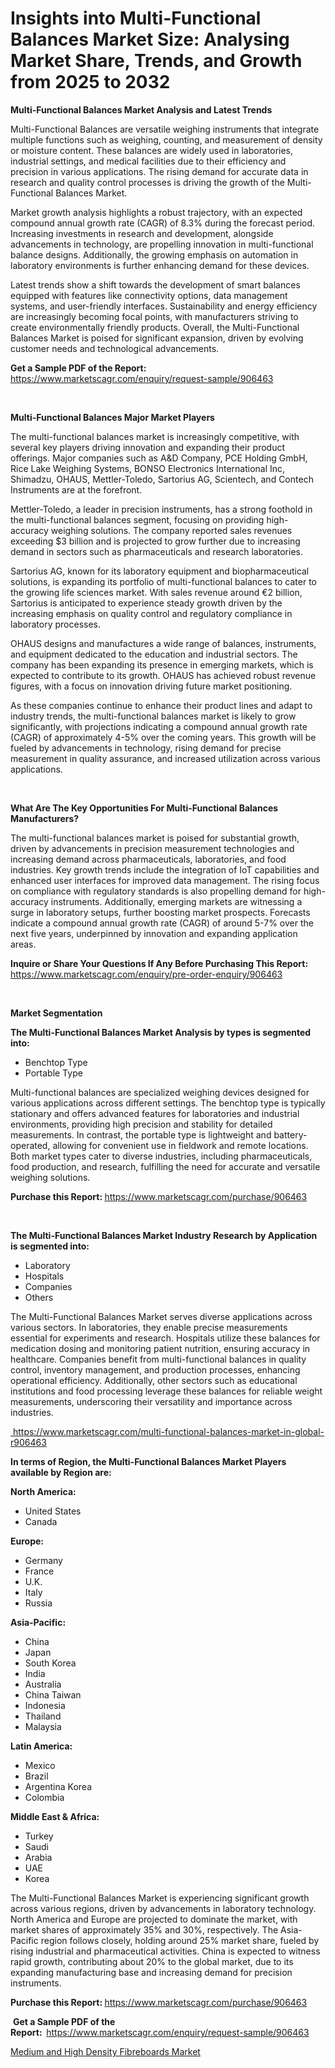 <p><h1>Insights into Multi-Functional Balances Market Size: Analysing Market Share, Trends, and Growth from 2025 to 2032</h1></p><p><strong>Multi-Functional Balances Market Analysis and Latest Trends</strong></p>
<p><p>Multi-Functional Balances are versatile weighing instruments that integrate multiple functions such as weighing, counting, and measurement of density or moisture content. These balances are widely used in laboratories, industrial settings, and medical facilities due to their efficiency and precision in various applications. The rising demand for accurate data in research and quality control processes is driving the growth of the Multi-Functional Balances Market.</p><p>Market growth analysis highlights a robust trajectory, with an expected compound annual growth rate (CAGR) of 8.3% during the forecast period. Increasing investments in research and development, alongside advancements in technology, are propelling innovation in multi-functional balance designs. Additionally, the growing emphasis on automation in laboratory environments is further enhancing demand for these devices.</p><p>Latest trends show a shift towards the development of smart balances equipped with features like connectivity options, data management systems, and user-friendly interfaces. Sustainability and energy efficiency are increasingly becoming focal points, with manufacturers striving to create environmentally friendly products. Overall, the Multi-Functional Balances Market is poised for significant expansion, driven by evolving customer needs and technological advancements.</p></p>
<p><strong>Get a Sample PDF of the Report:&nbsp;</strong> <a href="https://www.marketscagr.com/enquiry/request-sample/906463?utm_campaign=2097&utm_medium=2&utm_source=Github&utm_content=ia&utm_term=21032025&utm_id=multi-functional-balances">https://www.marketscagr.com/enquiry/request-sample/906463</a></p>
<p>&nbsp;</p>
<p><strong>Multi-Functional Balances Major Market Players</strong></p>
<p><p>The multi-functional balances market is increasingly competitive, with several key players driving innovation and expanding their product offerings. Major companies such as A&D Company, PCE Holding GmbH, Rice Lake Weighing Systems, BONSO Electronics International Inc, Shimadzu, OHAUS, Mettler-Toledo, Sartorius AG, Scientech, and Contech Instruments are at the forefront.</p><p>Mettler-Toledo, a leader in precision instruments, has a strong foothold in the multi-functional balances segment, focusing on providing high-accuracy weighing solutions. The company reported sales revenues exceeding $3 billion and is projected to grow further due to increasing demand in sectors such as pharmaceuticals and research laboratories.</p><p>Sartorius AG, known for its laboratory equipment and biopharmaceutical solutions, is expanding its portfolio of multi-functional balances to cater to the growing life sciences market. With sales revenue around €2 billion, Sartorius is anticipated to experience steady growth driven by the increasing emphasis on quality control and regulatory compliance in laboratory processes.</p><p>OHAUS designs and manufactures a wide range of balances, instruments, and equipment dedicated to the education and industrial sectors. The company has been expanding its presence in emerging markets, which is expected to contribute to its growth. OHAUS has achieved robust revenue figures, with a focus on innovation driving future market positioning.</p><p>As these companies continue to enhance their product lines and adapt to industry trends, the multi-functional balances market is likely to grow significantly, with projections indicating a compound annual growth rate (CAGR) of approximately 4-5% over the coming years. This growth will be fueled by advancements in technology, rising demand for precise measurement in quality assurance, and increased utilization across various applications.</p></p>
<p>&nbsp;</p>
<p><strong>What Are The Key Opportunities For Multi-Functional Balances Manufacturers?</strong></p>
<p><p>The multi-functional balances market is poised for substantial growth, driven by advancements in precision measurement technologies and increasing demand across pharmaceuticals, laboratories, and food industries. Key growth trends include the integration of IoT capabilities and enhanced user interfaces for improved data management. The rising focus on compliance with regulatory standards is also propelling demand for high-accuracy instruments. Additionally, emerging markets are witnessing a surge in laboratory setups, further boosting market prospects. Forecasts indicate a compound annual growth rate (CAGR) of around 5-7% over the next five years, underpinned by innovation and expanding application areas.</p></p>
<p><strong>Inquire or Share Your Questions If Any Before Purchasing This Report:</strong> <a href="https://www.marketscagr.com/enquiry/pre-order-enquiry/906463?utm_campaign=2097&utm_medium=2&utm_source=Github&utm_content=ia&utm_term=21032025&utm_id=multi-functional-balances">https://www.marketscagr.com/enquiry/pre-order-enquiry/906463</a></p>
<p>&nbsp;</p>
<p><strong>Market Segmentation</strong></p>
<p><strong>The Multi-Functional Balances Market Analysis by types is segmented into:</strong></p>
<p><ul><li>Benchtop Type</li><li>Portable Type</li></ul></p>
<p><p>Multi-functional balances are specialized weighing devices designed for various applications across different settings. The benchtop type is typically stationary and offers advanced features for laboratories and industrial environments, providing high precision and stability for detailed measurements. In contrast, the portable type is lightweight and battery-operated, allowing for convenient use in fieldwork and remote locations. Both market types cater to diverse industries, including pharmaceuticals, food production, and research, fulfilling the need for accurate and versatile weighing solutions.</p></p>
<p><strong>Purchase this Report:&nbsp;</strong><a href="https://www.marketscagr.com/purchase/906463?utm_campaign=2097&utm_medium=2&utm_source=Github&utm_content=ia&utm_term=21032025&utm_id=multi-functional-balances">https://www.marketscagr.com/purchase/906463</a></p>
<p>&nbsp;</p>
<p><strong>The Multi-Functional Balances Market Industry Research by Application is segmented into:</strong></p>
<p><ul><li>Laboratory</li><li>Hospitals</li><li>Companies</li><li>Others</li></ul></p>
<p><p>The Multi-Functional Balances Market serves diverse applications across various sectors. In laboratories, they enable precise measurements essential for experiments and research. Hospitals utilize these balances for medication dosing and monitoring patient nutrition, ensuring accuracy in healthcare. Companies benefit from multi-functional balances in quality control, inventory management, and production processes, enhancing operational efficiency. Additionally, other sectors such as educational institutions and food processing leverage these balances for reliable weight measurements, underscoring their versatility and importance across industries.</p></p>
<p><a href="https://www.marketscagr.com/multi-functional-balances-market-in-global-r906463?utm_campaign=2097&utm_medium=2&utm_source=Github&utm_content=ia&utm_term=21032025&utm_id=multi-functional-balances">&nbsp;https://www.marketscagr.com/multi-functional-balances-market-in-global-r906463</a></p>
<p><strong>In terms of Region, the Multi-Functional Balances Market Players available by Region are:</strong></p>
<p>
    <p> <strong> North America: </strong>
        <ul>
            <li>United States</li>
            <li>Canada</li>
        </ul>
        </p> 
    <p> <strong> Europe: </strong>
        <ul>
            <li>Germany</li>
            <li>France</li>
            <li>U.K.</li>
            <li>Italy</li>
            <li>Russia</li>
        </ul>
        </p> 
    <p> <strong> Asia-Pacific: </strong>
        <ul>
            <li>China</li>
            <li>Japan</li>
            <li>South Korea</li>
            <li>India</li>
            <li>Australia</li>
            <li>China Taiwan</li>
            <li>Indonesia</li>
            <li>Thailand</li>
            <li>Malaysia</li>
        </ul>
        </p> 
    <p> <strong> Latin America: </strong>
        <ul>
            <li>Mexico</li>
            <li>Brazil</li>
            <li>Argentina Korea</li>
            <li>Colombia</li>
        </ul>
        </p> 
    <p> <strong> Middle East & Africa: </strong>
        <ul>
            <li>Turkey</li>
            <li>Saudi</li>
            <li>Arabia</li>
            <li>UAE</li>
            <li>Korea</li>
        </ul>
    </p>
    </p>
<p><p>The Multi-Functional Balances Market is experiencing significant growth across various regions, driven by advancements in laboratory technology. North America and Europe are projected to dominate the market, with market shares of approximately 35% and 30%, respectively. The Asia-Pacific region follows closely, holding around 25% market share, fueled by rising industrial and pharmaceutical activities. China is expected to witness rapid growth, contributing about 20% to the global market, due to its expanding manufacturing base and increasing demand for precision instruments.</p></p>
<p><strong>Purchase this Report: </strong><a href="https://www.marketscagr.com/purchase/906463?utm_campaign=2097&utm_medium=2&utm_source=Github&utm_content=ia&utm_term=21032025&utm_id=multi-functional-balances">https://www.marketscagr.com/purchase/906463</a></p>
<p>&nbsp;<strong>Get a Sample PDF of the Report:&nbsp;&nbsp;</strong><a href="https://www.marketscagr.com/enquiry/request-sample/906463?utm_campaign=2097&utm_medium=2&utm_source=Github&utm_content=ia&utm_term=21032025&utm_id=multi-functional-balances">https://www.marketscagr.com/enquiry/request-sample/906463</a></p>
<p><strong></strong></p>
<p><p><a href="https://github.com/FlorianWolf90/Market-Research-Report-List-1/blob/main/medium-and-high-density-fibreboards-market.md?utm_campaign=2097&utm_medium=2&utm_source=Github&utm_content=ia&utm_term=21032025&utm_id=multi-functional-balances">Medium and High Density Fibreboards Market</a></p></p>